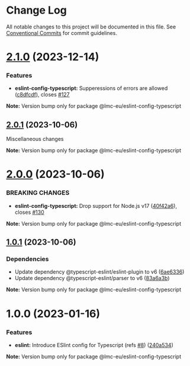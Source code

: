 # Change Log

All notable changes to this project will be documented in this file.
See [Conventional Commits](https://conventionalcommits.org) for commit guidelines.

<a name="2.1.0"></a>

# [2.1.0](https://github.com/lmc-eu/code-quality-tools/compare/@lmc-eu/eslint-config-typescript@2.0.1...@lmc-eu/eslint-config-typescript@2.1.0) (2023-12-14)

### Features

- **eslint-config-typescript:** Supperessions of errors are allowed ([c8dfcdf](https://github.com/lmc-eu/code-quality-tools/commit/c8dfcdf)), closes [#127](https://github.com/lmc-eu/code-quality-tools/issues/127)

**Note:** Version bump only for package @lmc-eu/eslint-config-typescript

<a name="2.0.1"></a>

## [2.0.1](https://github.com/lmc-eu/code-quality-tools/compare/@lmc-eu/eslint-config-typescript@2.0.0...@lmc-eu/eslint-config-typescript@2.0.1) (2023-10-06)

Miscellaneous changes

**Note:** Version bump only for package @lmc-eu/eslint-config-typescript

<a name="2.0.0"></a>

# [2.0.0](https://github.com/lmc-eu/code-quality-tools/compare/@lmc-eu/eslint-config-typescript@1.0.1...@lmc-eu/eslint-config-typescript@2.0.0) (2023-10-06)

### BREAKING CHANGES

- **eslint-config-typescript:** Drop support for Node.js v17 ([40f42a6](https://github.com/lmc-eu/code-quality-tools/commit/40f42a6)), closes [#130](https://github.com/lmc-eu/code-quality-tools/issues/130)

**Note:** Version bump only for package @lmc-eu/eslint-config-typescript

<a name="1.0.1"></a>

## [1.0.1](https://github.com/lmc-eu/code-quality-tools/compare/@lmc-eu/eslint-config-typescript@1.0.0...@lmc-eu/eslint-config-typescript@1.0.1) (2023-10-06)

### Dependencies

- Update dependency @typescript-eslint/eslint-plugin to v6 ([6ae6336](https://github.com/lmc-eu/code-quality-tools/commit/6ae6336))
- Update dependency @typescript-eslint/parser to v6 ([83a6a3b](https://github.com/lmc-eu/code-quality-tools/commit/83a6a3b))

**Note:** Version bump only for package @lmc-eu/eslint-config-typescript

<a name="1.0.0"></a>

# 1.0.0 (2023-01-16)

### Features

- **eslint:** Introduce ESlint config for Typescript (refs [#8](https://github.com/lmc-eu/code-quality-tools/issues/8)) ([240a534](https://github.com/lmc-eu/code-quality-tools/commit/240a534))

**Note:** Version bump only for package @lmc-eu/eslint-config-typescript
